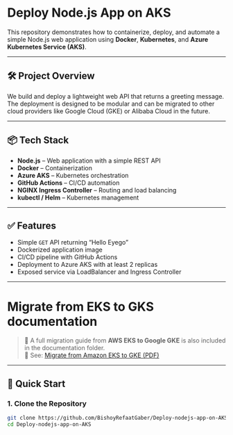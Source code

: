 # Deploy Node.js App on AKS

This repository demonstrates how to containerize, deploy, and automate a simple Node.js web application using **Docker**, **Kubernetes**, and **Azure Kubernetes Service (AKS)**.

---

## 🛠️ Project Overview

We build and deploy a lightweight web API that returns a greeting message. The deployment is designed to be modular and can be migrated to other cloud providers like Google Cloud (GKE) or Alibaba Cloud in the future.

---

## 📦 Tech Stack

- **Node.js** – Web application with a simple REST API
- **Docker** – Containerization
- **Azure AKS** – Kubernetes orchestration
- **GitHub Actions** – CI/CD automation
- **NGINX Ingress Controller** – Routing and load balancing
- **kubectl / Helm** – Kubernetes management

---

## ✅ Features

- Simple `GET` API returning “Hello Eyego”
- Dockerized application image
- CI/CD pipeline with GitHub Actions
- Deployment to Azure AKS with at least 2 replicas
- Exposed service via LoadBalancer and Ingress Controller

---
# Migrate from EKS to GKS documentation
> 📝 A full migration guide from **AWS EKS to Google GKE** is also included in the documentation folder.  
> 📄 See: [Migrate from Amazon EKS to GKE (PDF)](./Migrate%20from%20Amazon%20EKS%20to%20GKE.pdf)

---

## 🚀 Quick Start

### 1. Clone the Repository

```bash
git clone https://github.com/BishoyRefaatGaber/Deploy-nodejs-app-on-AKS.git
cd Deploy-nodejs-app-on-AKS
